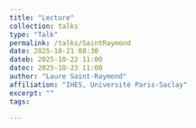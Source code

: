 ```yaml
---
title: "Lecture"
collection: talks
type: "Talk"
permalink: /talks/SaintRaymond
date: 2025-10-21 08:30
dateb: 2025-10-22 11:00 
datec: 2025-10-23 11:00
author: "Laure Saint-Raymond" 
affiliation: "IHES, Université Paris-Saclay"
excerpt: ""
tags: 

---
```

